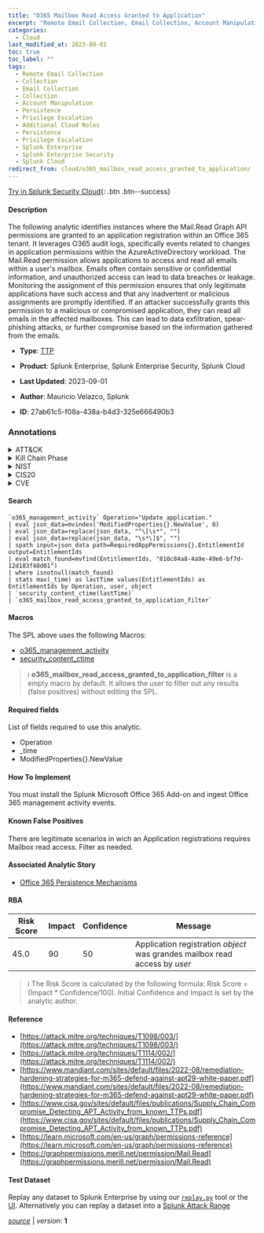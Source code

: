 ```yaml
---
title: "O365 Mailbox Read Access Granted to Application"
excerpt: "Remote Email Collection, Email Collection, Account Manipulation, Additional Cloud Roles"
categories:
  - Cloud
last_modified_at: 2023-09-01
toc: true
toc_label: ""
tags:
  - Remote Email Collection
  - Collection
  - Email Collection
  - Collection
  - Account Manipulation
  - Persistence
  - Privilege Escalation
  - Additional Cloud Roles
  - Persistence
  - Privilege Escalation
  - Splunk Enterprise
  - Splunk Enterprise Security
  - Splunk Cloud
redirect_from: cloud/o365_mailbox_read_access_granted_to_application/
---
```




[Try in Splunk Security Cloud](https://www.splunk.com/en_us/cyber-security.html){: .btn .btn--success}

#### Description

The following analytic identifies instances where the Mail.Read Graph API permissions are granted to an application registration within an Office 365 tenant. It leverages O365 audit logs, specifically events related to changes in application permissions within the AzureActiveDirectory workload. The Mail.Read permission allows applications to access and read all emails within a user&#39;s mailbox. Emails often contain sensitive or confidential information, and unauthorized access can lead to data breaches or leakage. Monitoring the assignment of this permission ensures that only legitimate applications have such access and that any inadvertent or malicious assignments are promptly identified. If an attacker successfully grants this permission to a malicious or compromised application, they can read all emails in the affected mailboxes. This can lead to data exfiltration, spear-phishing attacks, or further compromise based on the information gathered from the emails.

- **Type**: [TTP](https://github.com/splunk/security_content/wiki/Detection-Analytic-Types)
- **Product**: Splunk Enterprise, Splunk Enterprise Security, Splunk Cloud

- **Last Updated**: 2023-09-01
- **Author**: Mauricio Velazco, Splunk
- **ID**: 27ab61c5-f08a-438a-b4d3-325e666490b3

### Annotations
<details>
  <summary>ATT&CK</summary>

<div markdown="1">

#### [ATT&CK](https://attack.mitre.org/)

| ID          | Technique   | Tactic         |
| ----------- | ----------- |--------------- |
| [T1114.002](https://attack.mitre.org/techniques/T1114/002/) | Remote Email Collection | Collection |

| [T1114](https://attack.mitre.org/techniques/T1114/) | Email Collection | Collection |

| [T1098](https://attack.mitre.org/techniques/T1098/) | Account Manipulation | Persistence, Privilege Escalation |

| [T1098.003](https://attack.mitre.org/techniques/T1098/003/) | Additional Cloud Roles | Persistence, Privilege Escalation |

</div>
</details>


<details>
  <summary>Kill Chain Phase</summary>

<div markdown="1">

* Exploitation
* Installation


</div>
</details>


<details>
  <summary>NIST</summary>

<div markdown="1">

* DE.CM



</div>
</details>

<details>
  <summary>CIS20</summary>

<div markdown="1">

* CIS 10



</div>
</details>

<details>
  <summary>CVE</summary>

<div markdown="1">


</div>
</details>


#### Search

```
`o365_management_activity` Operation="Update application." 
| eval json_data=mvindex('ModifiedProperties{}.NewValue', 0) 
| eval json_data=replace(json_data, "^\[\s*", "") 
| eval json_data=replace(json_data, "\s*\]$", "") 
| spath input=json_data path=RequiredAppPermissions{}.EntitlementId output=EntitlementIds 
| eval match_found=mvfind(EntitlementIds, "810c84a8-4a9e-49e6-bf7d-12d183f40d01") 
| where isnotnull(match_found) 
| stats max(_time) as lastTime values(EntitlementIds) as EntitlementIds by Operation, user, object 
| `security_content_ctime(lastTime)` 
| `o365_mailbox_read_access_granted_to_application_filter`
```

#### Macros
The SPL above uses the following Macros:
* [o365_management_activity](https://github.com/splunk/security_content/blob/develop/macros/o365_management_activity.yml)
* [security_content_ctime](https://github.com/splunk/security_content/blob/develop/macros/security_content_ctime.yml)

> :information_source:
> **o365_mailbox_read_access_granted_to_application_filter** is a empty macro by default. It allows the user to filter out any results (false positives) without editing the SPL.



#### Required fields
List of fields required to use this analytic.
* Operation
* _time
* ModifiedProperties{}.NewValue



#### How To Implement
You must install the Splunk Microsoft Office 365 Add-on and ingest Office 365 management activity events.
#### Known False Positives
There are legitimate scenarios in wich an Application registrations requires Mailbox read access. Filter as needed.

#### Associated Analytic Story
* [Office 365 Persistence Mechanisms](/stories/office_365_persistence_mechanisms)




#### RBA

| Risk Score  | Impact      | Confidence   | Message      |
| ----------- | ----------- |--------------|--------------|
| 45.0 | 90 | 50 | Application registration $object$ was grandes mailbox read access by $user$ |


> :information_source:
> The Risk Score is calculated by the following formula: Risk Score = (Impact * Confidence/100). Initial Confidence and Impact is set by the analytic author.


#### Reference

* [https://attack.mitre.org/techniques/T1098/003/](https://attack.mitre.org/techniques/T1098/003/)
* [https://attack.mitre.org/techniques/T1114/002/](https://attack.mitre.org/techniques/T1114/002/)
* [https://www.mandiant.com/sites/default/files/2022-08/remediation-hardening-strategies-for-m365-defend-against-apt29-white-paper.pdf](https://www.mandiant.com/sites/default/files/2022-08/remediation-hardening-strategies-for-m365-defend-against-apt29-white-paper.pdf)
* [https://www.cisa.gov/sites/default/files/publications/Supply_Chain_Compromise_Detecting_APT_Activity_from_known_TTPs.pdf](https://www.cisa.gov/sites/default/files/publications/Supply_Chain_Compromise_Detecting_APT_Activity_from_known_TTPs.pdf)
* [https://learn.microsoft.com/en-us/graph/permissions-reference](https://learn.microsoft.com/en-us/graph/permissions-reference)
* [https://graphpermissions.merill.net/permission/Mail.Read](https://graphpermissions.merill.net/permission/Mail.Read)



#### Test Dataset
Replay any dataset to Splunk Enterprise by using our [`replay.py`](https://github.com/splunk/attack_data#using-replaypy) tool or the [UI](https://github.com/splunk/attack_data#using-ui).
Alternatively you can replay a dataset into a [Splunk Attack Range](https://github.com/splunk/attack_range#replay-dumps-into-attack-range-splunk-server)




[*source*](https://github.com/splunk/security_content/tree/develop/detections/cloud/o365_mailbox_read_access_granted_to_application.yml) \| *version*: **1**